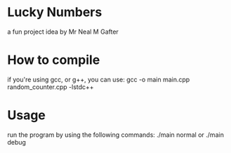 # Lucky Numbers
a fun project idea by Mr Neal M Gafter
# How to compile
if you're using gcc, or g++, you can use:
    gcc -o main main.cpp random_counter.cpp -lstdc++

# Usage
run the program by using the following commands:
    ./main normal or ./main debug
